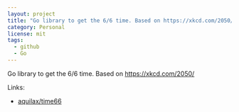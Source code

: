 ```yaml
---
layout: project
title: "Go library to get the 6/6 time. Based on https://xkcd.com/2050/"
category: Personal
license: mit
tags:
  - github
  - Go
---
```


Go library to get the 6/6 time. Based on https://xkcd.com/2050/

Links:


* [aquilax/time66](https://github.com/aquilax/time66)
